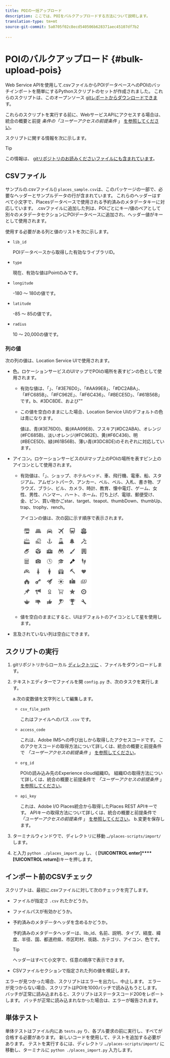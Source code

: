 ```yaml
---
title: POIの一括アップロード
description: ここでは、POIをバルクアップロードする方法について説明します。
translation-type: tm+mt
source-git-commit: 5a0705f02c8ecd540506b628371aec45107df7b2

---
```



# POIのバルクアップロード {#bulk-upload-pois}

Web Service APIを使用して.csvファイルからPOIデータベースへのPOIのバッチインポートを簡単にするPythonスクリプトのセットが作成されました。 これらのスクリプトは、このオープンソース [gitレポートからダウンロードできま](https://github.com/adobe/places-scripts)す。

これらのスクリプトを実行する前に、WebサービスAPIにアクセスする場合は、統合の概要と前提 *条件の「ユーザーアクセスの前提条件* 」 [を参照してください](/help/web-service-api/adobe-i-o-integration.md)。

スクリプトに関する情報を次に示します。

>[!TIP]
>
>この情報は、 [gitリポジトリのお読みくださいファイルにも含まれています](https://github.com/adobe/places-scripts)。

## CSVファイル

サンプルの.csvファイル() `places_sample.csv`は、このパッケージの一部で、必要なヘッダーとサンプルデータの行が含まれています。 これらのヘッダーはすべて小文字で、Placesデータベースで使用される予約済みのメタデータキーに対応しています。 .csvファイルに追加した列は、POIごとにキー/値のペアとして別々のメタデータセクションにPOIデータベースに追加され、ヘッダー値がキーとして使用されます。

使用する必要がある列と値のリストを次に示します。

* `lib_id`

   POIデータベースから取得した有効なライブラリID。

* `type`

   現在、有効な値はPointのみです。

* `longitude`

   -180 ～ 180の値です。

* `latitude`

   -85 ～ 85の値です。

* `radius`

   10 ～ 20,000の値です。

### 列の値

次の列の値は、Location Service UIで使用されます。

* 色。ロケーションサービスのUIマップでPOIの場所を表すピンの色として使用されます。
   * 有効な値は、「」、「#3E76D0」、「#AA99E8」、「#DC2ABA」、「#FC685B」、「#FC962E」、「#F6C436」、「#BECE5D」、「#61B56B」です。b、#3DC8DE、および""
   * この値を空白のままにした場合、Location Service UIのデフォルトの色は青になります。

      値は、青(#3E76D0)、紫(#AA99E8)、フスキア(#DC2ABA)、オレンジ(#FC685B)、淡いオレンジ(#FC962E)、黄(#F6C436)、明(#BECE5D)、緑(#61B56B)、薄い青(#3DC8DE)のそれぞれに対応しています。

* アイコン。ロケーションサービスのUIマップ上のPOIの場所を表すピン上のアイコンとして使用されます。

   * 有効値は、「」、ショップ、ホテルベッド、車、飛行機、電車、船、スタジアム、アムゼントパーク、アンカー、ベル、ベル、入札、書き物、ブラウズ、ブラシ、ビル、カメラ、時計、教育、懐中電灯、ゲーム、女性、男性、ハンマー、ハート、ホーム、打ち上げ、電球、郵便受け、金、ピン、買い物かごstar、target、teapot、thumbDown、thumbUp、trap、trophy、rench。

      アイコンの値は、次の図に示す順序で表示されます。

      ![アイコン、UI内](/help/assets/UI_icons.png)

   * 値を空白のままにすると、UIはデフォルトのアイコンとして星を使用します。

* 言及されていない列は空白にできます。

## スクリプトの実行

1. gitリポジトリからローカル [ディレクトリに](https://github.com/adobe/places-scripts) 、ファイルをダウンロードします。
1. テキストエディターでファイルを開 `config.py` き、次のタスクを実行します。

   a.次の変数値を文字列として編集します。

   * `csv_file_path`

      これはファイルへのパス `.csv` です。

   * `access_code`

      これは、Adobe IMSへの呼び出しから取得したアクセスコードです。 このアクセスコードの取得方法について詳しくは、統合の概要と前提条件で *「ユーザーアクセスの前提条件* 」 [を参照してください](/help/web-service-api/adobe-i-o-integration.md)。

   * `org_id`

      POIの読み込み先のExperience cloud組織ID。 組織IDの取得方法について詳しくは、統合の概要と前提条件で *「ユーザーアクセスの前提条件* 」 [を参照してください](/help/web-service-api/adobe-i-o-integration.md)。

   * `api_key`

      これは、Adobe I/O Places統合から取得したPlaces REST APIキーです。 APIキーの取得方法について詳しくは、統合の概要と前提条件で *「ユーザーアクセスの前提条件* 」 [を参照してください](/help/web-service-api/adobe-i-o-integration.md)。
   b.変更を保存します。

1. ターミナルウィンドウで、ディレクトリに移動 `…/places-scripts/import/` します。
1. と入力 `python ./places_import.py` し、 ( **[!UICONTROL enter]****[!UICONTROL return]**)キーを押します。


## インポート前のCSVチェック

スクリプトは、最初に.csvファイルに対して次のチェックを完了します。

* ファイルが指定さ `.csv` れたかどうか。
* ファイルパスが有効かどうか。
* 予約済みのメタデータヘッダを含めるかどうか。

   予約済みのメタデータヘッダーは、lib_id、名前、説明、タイプ、経度、緯度、半径、国、都道府県、市区町村、街路、カテゴリ、アイコン、色です。

   >[!TIP]
   >
   >ヘッダーはすべて小文字で、任意の順序で表示できます。

* CSVファイルセクションで指定された列の値を検証します。

エラーが見つかった場合、スクリプトはエラーを出力し、中止します。 エラーが見つからない場合、スクリプトはPOIを1000バッチで読み込もうとします。 バッチが正常に読み込まれると、スクリプトはステータスコード200をレポートします。 バッチが正常に読み込まれなかった場合は、エラーが報告されます。

## 単体テスト

単体テストはファイル内にあ `tests.py` り、各プル要求の前に実行し、すべてが合格する必要があります。 新しいコードを使用して、テストを追加する必要があります。 テストを実行するには、ディレクトリ `…/places-scripts/import/` に移動し、ターミナルに `python ./places_import.py` 入力します。
